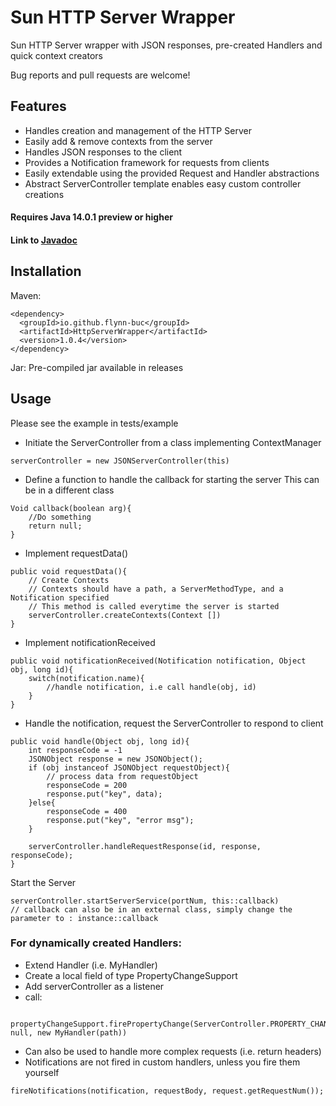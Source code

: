 # Sun HTTP Server Wrapper


Sun HTTP Server wrapper with JSON responses, pre-created Handlers and quick context creators

Bug reports and pull requests are welcome!

## Features
  - Handles creation and management of the HTTP Server
  - Easily add & remove contexts from the server
  - Handles JSON responses to the client
  - Provides a Notification framework for requests from clients
  - Easily extendable using the provided Request and Handler abstractions
  - Abstract ServerController template enables easy custom controller creations
  
  
  #### Requires Java 14.0.1 preview or higher
  
  
  #### Link to [Javadoc](https://flynn-buc.github.io/HttpServerWrapper/docs/index.html)

## Installation
Maven: 
```
<dependency>
  <groupId>io.github.flynn-buc</groupId>
  <artifactId>HttpServerWrapper</artifactId>
  <version>1.0.4</version>
</dependency>
```
    
Jar: Pre-compiled jar available in releases


## Usage
Please see the example in tests/example

- Initiate the ServerController from a class implementing ContextManager
``` 
serverController = new JSONServerController(this)
```

- Define a function to handle the callback for starting the server
This can be in a different class
```
Void callback(boolean arg){
    //Do something
    return null;
}
```

- Implement requestData()
```
public void requestData(){
    // Create Contexts
    // Contexts should have a path, a ServerMethodType, and a Notification specified
    // This method is called everytime the server is started
    serverController.createContexts(Context [])
}
```

- Implement notificationReceived
```
public void notificationReceived(Notification notification, Object obj, long id){
    switch(notification.name){
        //handle notification, i.e call handle(obj, id)
    }
}
```

- Handle the notification, request the ServerController to respond to client
```
public void handle(Object obj, long id){
    int responseCode = -1
    JSONObject response = new JSONObject();
    if (obj instanceof JSONObject requestObject){
        // process data from requestObject
        responseCode = 200
        response.put("key", data);
    }else{
        responseCode = 400
        response.put("key", "error msg");
    }
    
    serverController.handleRequestResponse(id, response, responseCode);
}
```

Start the Server
```
serverController.startServerService(portNum, this::callback) 
// callback can also be in an external class, simply change the parameter to : instance::callback
```


### For dynamically created Handlers:
- Extend Handler (i.e. MyHandler)
- Create a local field of type PropertyChangeSupport
- Add serverController as a listener
- call:
```
    propertyChangeSupport.firePropertyChange(ServerController.PROPERTY_CHANGE_STR, null, new MyHandler(path))
```
- Can also be used to handle more complex requests (i.e. return headers)
- Notifications are not fired in custom handlers, unless you fire them yourself
```
fireNotifications(notification, requestBody, request.getRequestNum());
```

